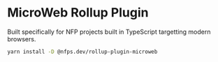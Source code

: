 # MicroWeb Rollup Plugin

Built specifically for NFP projects built in TypeScript targetting modern browsers.

```sh
yarn install -D @nfps.dev/rollup-plugin-microweb
```
